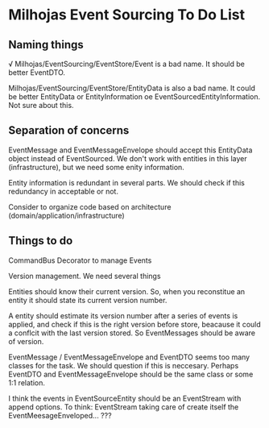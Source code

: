 # Milhojas Event Sourcing To Do List

## Naming things

√ Milhojas/EventSourcing/EventStore/Event is a bad name. It should be better EventDTO.

Milhojas/EventSourcing/EventStore/EntityData is also a bad name. It could be better EntityData or EntityInformation oe EventSourcedEntityInformation. Not sure about this.

## Separation of concerns

EventMessage and EventMessageEnvelope should accept this EntityData object instead of EventSourced. We don't work with entities in this layer (infrastructure), but we need some enity information.

Entity information is redundant in several parts. We should check if this redundancy in acceptable or not.

Consider to organize code based on architecture (domain/application/infrastructure)

## Things to do

CommandBus Decorator to manage Events

Version management. We need several things

Entities should know their current version. So, when you reconstitue an entity it should state its current version number.

A entity should estimate its version number after a series of events is applied, and check if this is the right version before store, beacause it could a conflcit with the last version stored. So EventMessages should be aware of version.

EventMessage / EventMessageEnvelope and EventDTO seems too many classes for the task. We should question if this is neccesary. Perhaps  EventDTO and EventMessageEnvelope should be the same class or some 1:1 relation.

I think the events in EventSourceEntity should be an EventStream with append options. To think: EventStream taking care of create itself the EventMeesageEnveloped... ???